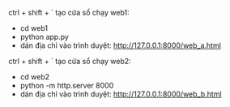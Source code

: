 ctrl + shift + ` tạo cửa sổ
chạy web1:
- cd web1
- python app.py
- dán địa chỉ vào trình duyệt: http://127.0.0.1:8000/web_a.html

ctrl + shift + ` tạo cửa sổ
chạy web2:
- cd web2
- python -m http.server 8000
- dán địa chỉ vào trình duyệt: http://127.0.0.1:8000/web_b.html
